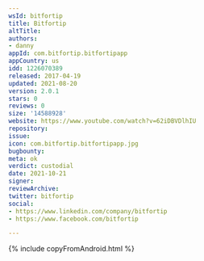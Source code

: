 ```yaml
---
wsId: bitfortip
title: Bitfortip
altTitle: 
authors:
- danny
appId: com.bitfortip.bitfortipapp
appCountry: us
idd: 1226070389
released: 2017-04-19
updated: 2021-08-20
version: 2.0.1
stars: 0
reviews: 0
size: '14588928'
website: https://www.youtube.com/watch?v=62iDBVDlhIU
repository: 
issue: 
icon: com.bitfortip.bitfortipapp.jpg
bugbounty: 
meta: ok
verdict: custodial
date: 2021-10-21
signer: 
reviewArchive: 
twitter: bitfortip
social:
- https://www.linkedin.com/company/bitfortip
- https://www.facebook.com/bitfortip

---
```


{% include copyFromAndroid.html %}

